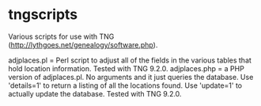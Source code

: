 tngscripts
==========

Various scripts for use with TNG (http://lythgoes.net/genealogy/software.php).

adjplaces.pl = Perl script to adjust all of the fields in the various tables that hold location information.  Tested with TNG 9.2.0.
adjplaces.php = a PHP version of adjplaces.pl.  No arguments and it just queries the database. Use 'details=1' to return a listing of all the locations found.  Use 'update=1' to actually update the database.  Tested with TNG 9.2.0.
